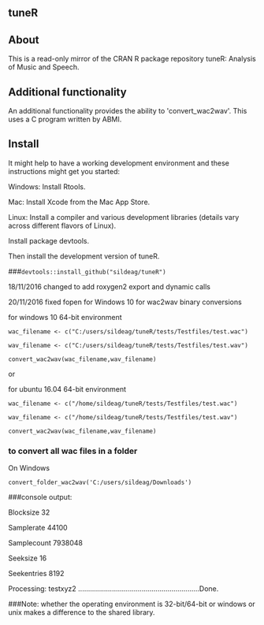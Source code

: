 ## tuneR

## About

This is a read-only mirror of the CRAN R package repository tuneR: Analysis of Music and Speech. 

## Additional functionality

An additional functionality provides the ability to 'convert_wac2wav'.  This uses a C program written by ABMI.  

## Install

It might help to have a working development environment and these instructions might get you started:

Windows: Install Rtools.

Mac: Install Xcode from the Mac App Store.

Linux: Install a compiler and various development libraries (details vary across different flavors of Linux).

Install package devtools.

Then install the development version of tuneR.


###`devtools::install_github("sildeag/tuneR")`



18/11/2016 changed to add roxygen2 export and dynamic calls

20/11/2016 fixed fopen for Windows 10 for wac2wav binary conversions

 
for windows 10 64-bit environment

`wac_filename <- c("C:/users/sildeag/tuneR/tests/Testfiles/test.wac")`
 
`wav_filename <- c("C:/users/sildeag/tuneR/tests/Testfiles/test.wav")`
 
`convert_wac2wav(wac_filename,wav_filename)`

or

for ubuntu 16.04 64-bit environment

 
`wac_filename <- c("/home/sildeag/tuneR/tests/Testfiles/test.wac")`

`wav_filename <- c("/home/sildeag/tuneR/tests/Testfiles/test.wav")`

`convert_wac2wav(wac_filename,wav_filename)`


### to convert all wac files in a folder 

On Windows

`convert_folder_wac2wav('C:/users/sildeag/Downloads')`

###console output:

<p>Blocksize 32</p>
<p>Samplerate 44100</p>
<p>Samplecount 7938048</p>
<p>Seeksize 16</p>
<p>Seekentries 8192</p>

<p>Processing: testxyz2 .............................................................Done.</p>


###Note: whether the operating environment is 32-bit/64-bit or windows or unix makes a difference to the shared library.